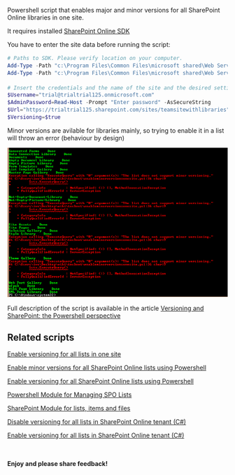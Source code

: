 Powershell script that enables major and minor versions for all SharePoint Online libraries in one site.

It requires installed  [SharePoint Online SDK ](http://www.microsoft.com/en-us/download/details.aspx?id=42038)

You have to enter the site data before running the script:

```PowerShell
# Paths to SDK. Please verify location on your computer. 
Add-Type -Path "c:\Program Files\Common Files\microsoft shared\Web Server Extensions\15\ISAPI\Microsoft.SharePoint.Client.dll"  
Add-Type -Path "c:\Program Files\Common Files\microsoft shared\Web Server Extensions\15\ISAPI\Microsoft.SharePoint.Client.Runtime.dll"  
 
# Insert the credentials and the name of the site and the desired setting: $true or $false 
$Username="trial@trialtrial125.onmicrosoft.com" 
$AdminPassword=Read-Host -Prompt "Enter password" -AsSecureString 
$Url="https://trialtrial125.sharepoint.com/sites/teamsitewithlibraries" 
$Versioning=$true
``` 
Minor versions are avilable for libraries mainly, so trying to enable it in a list will throw an error (behaviour by design)

 <img src="../Enable minor and major versions for all lists in one site/MinorVersioningOneSite2.PNG">

Full description of the script is available in the article  [Versioning and SharePoint: the Powershell perspective](https://social.technet.microsoft.com/wiki/contents/articles/30115.versioning-and-sharepoint-the-powershell-perspective-part-1.aspx)

 

 

## Related scripts
 

[Enable versioning for all lists in one site](https://gallery.technet.microsoft.com/scriptcenter/Enable-versioning-for-all-f4097667)

[Enable minor versions for all SharePoint Online lists using Powershell](https://gallery.technet.microsoft.com/scriptcenter/Enable-minor-versions-for-431d4a7e)

[Enable versioning for all SharePoint Online lists using Powershell](https://gallery.technet.microsoft.com/scriptcenter/Enable-versioning-for-all-ae5cfb5d)

[Powershell Module for Managing SPO Lists](https://gallery.technet.microsoft.com/scriptcenter/Powershell-Module-for-b88bc2d9)

[SharePoint Module for lists, items and files](https://gallery.technet.microsoft.com/scriptcenter/SharePoint-Module-for-5ecbbcf0)

[Disable versioning for all lists in SharePoint Online tenant (C#)](https://gallery.technet.microsoft.com/scriptcenter/Disable-versioning-for-all-c8d11c71)

[Enable versioning for all lists in SharePoint Online tenant (C#)](https://gallery.technet.microsoft.com/scriptcenter/Enable-versioning-for-all-e17ebcd0)




 <br/><br/>
<b>Enjoy and please share feedback!</b>
